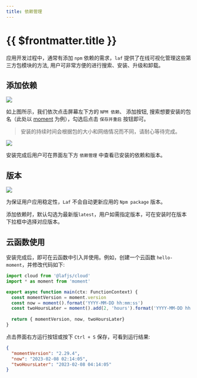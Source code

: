 ```yaml
---
title: 依赖管理
---
```


# {{ $frontmatter.title }}

应用开发过程中，通常有添加 `npm` 依赖的需求，`laf` 提供了在线可视化管理这些第三方包模块的方法, 用户可非常方便的进行搜索、安装、升级和卸载。

## 添加依赖

![](/doc-images/add-packages.png)

如上图所示，我们依次点击屏幕左下方的 `NPM 依赖`、 添加按钮, 搜索想要安装的包名（此处以 [moment](https://www.npmjs.com/package/moment) 为例），勾选后点击 `保存并重启` 按钮即可。

> 安装的持续时间会根据包的大小和网络情况而不同，请耐心等待完成。

![](/doc-images/package-list.png)


安装完成后用户可在界面左下方 `依赖管理` 中查看已安装的依赖和版本。

## 版本

![](/doc-images/select-package-version.png)

为保证用户应用稳定性，`Laf` 不会自动更新应用的 `Npm package` 版本。

添加依赖时，默认勾选为最新版`latest`，用户如需指定版本，可在安装时在版本下拉框中选择对应版本。


## 云函数使用

安装完成后，即可在云函数中引入并使用。例如，创建一个云函数 `hello-moment`，并修改代码如下: 

```typescript
import cloud from '@lafjs/cloud'
import * as moment from 'moment'

export async function main(ctx: FunctionContext) {
  const momentVersion = moment.version
  const now = moment().format('YYYY-MM-DD hh:mm:ss')
  const twoHoursLater = moment().add(2, 'hours').format('YYYY-MM-DD hh:mm:ss')
  
  return { momentVersion, now, twoHoursLater}
}
```

点击界面右方运行按钮或按下 `Ctrl + S` 保存，可看到运行结果:

```json
{
  "momentVersion": "2.29.4",
  "now": "2023-02-08 02:14:05",
  "twoHoursLater": "2023-02-08 04:14:05"
}
```